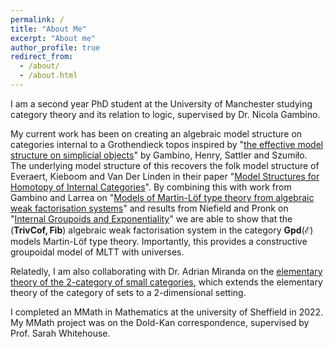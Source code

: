 ```yaml
---
permalink: /
title: "About Me"
excerpt: "About me"
author_profile: true
redirect_from: 
  - /about/
  - /about.html
---
```





I am a second year PhD student at the University of Manchester studying category theory and its relation to logic, supervised by Dr. Nicola Gambino.  

My current work has been on creating an algebraic model structure on categories internal to a Grothendieck topos inspired by "[the effective model structure on simplicial objects](https://arxiv.org/pdf/2102.06146.pdf)" by Gambino, Henry, Sattler and Szumiło. The underlying model structure of this recovers the folk model structure of Everaert, Kieboom and Van Der Linden in their paper "[Model Structures for Homotopy of Internal Categories](http://www.tac.mta.ca/tac/volumes/15/3/15-03.pdf)". By combining this with work from Gambino and Larrea on "[Models of Martin-Löf type theory from algebraic weak factorisation systems](https://arxiv.org/pdf/1906.01491.pdf)" and results from Niefield and Pronk on "[Internal Groupoids and Exponentiality](http://cahierstgdc.com/wp-content/uploads/2019/10/Niefield-Pronk-LX-4.pdf)" we are able to show that the $(\mathbf{TrivCof, Fib})$ algebraic weak factorisation system in the category $\mathbf{Gpd}(\mathcal{E})$ models Martin-Löf type theory. Importantly, this provides a constructive groupoidal model of MLTT with universes. 

Relatedly, I am also collaborating with Dr. Adrian Miranda on the [elementary theory of the 2-category of small categories](https://arxiv.org/abs/2403.03647), which extends the elementary theory of the category of sets to a 2-dimensional setting.

I completed an MMath in Mathematics at the university of Sheffield in 2022. My MMath project was on the Dold-Kan correspondence, supervised by Prof. Sarah Whitehouse.   

